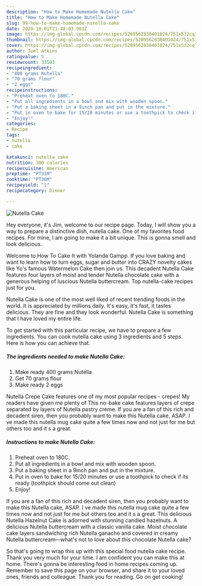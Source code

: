 ```yaml
---
description: "How to Make Homemade Nutella Cake"
title: "How to Make Homemade Nutella Cake"
slug: 99-how-to-make-homemade-nutella-cake
date: 2020-10-01T21:48:03.981Z
image: https://img-global.cpcdn.com/recipes/5289562838401024/751x532cq70/nutella-cake-recipe-main-photo.jpg
thumbnail: https://img-global.cpcdn.com/recipes/5289562838401024/751x532cq70/nutella-cake-recipe-main-photo.jpg
cover: https://img-global.cpcdn.com/recipes/5289562838401024/751x532cq70/nutella-cake-recipe-main-photo.jpg
author: Joel Atkins
ratingvalue: 5
reviewcount: 33593
recipeingredient:
- "400 grams Nutella"
- "70 grams flour"
- "2 eggs"
recipeinstructions:
- "Preheat oven to 180C."
- "Put all ingredients in a bowl and mix with wooden spoon."
- "Put a baking sheet in a 9inch pan and put in the mixture."
- "Put in oven to bake for 15/20 minutes or use a toothpick to check if its ready (toothpick should come out clean)"
- "Enjoy!"
categories:
- Recipe
tags:
- nutella
- cake

katakunci: nutella cake 
nutrition: 300 calories
recipecuisine: American
preptime: "PT31M"
cooktime: "PT36M"
recipeyield: "1"
recipecategory: Dinner

---
```



![Nutella Cake](https://img-global.cpcdn.com/recipes/5289562838401024/751x532cq70/nutella-cake-recipe-main-photo.jpg)

Hey everyone, it's Jim, welcome to our recipe page. Today, I will show you a way to prepare a distinctive dish, nutella cake. One of my favorites food recipes. For mine, I am going to make it a bit unique. This is gonna smell and look delicious.

Welcome to How To Cake It with Yolanda Gampp. If you love baking and want to learn how to turn eggs, sugar and butter into CRAZY novelty cakes like Yo&#39;s famous Watermelon Cake then join us. This decadent Nutella Cake features four layers of moist and tender Nutella chocolate cake with a generous helping of luscious Nutella buttercream. Top nutella-cake recipes just for you.

Nutella Cake is one of the most well liked of recent trending foods in the world. It is appreciated by millions daily. It's easy, it's fast, it tastes delicious. They are fine and they look wonderful. Nutella Cake is something that I have loved my entire life.


To get started with this particular recipe, we have to prepare a few ingredients. You can cook nutella cake using 3 ingredients and 5 steps. Here is how you can achieve that.

<!--inarticleads1-->

##### The ingredients needed to make Nutella Cake:

1. Make ready 400 grams Nutella
1. Get 70 grams flour
1. Make ready 2 eggs


Nutella Crepe Cake features one of my most popular recipes - crepes! My readers have given me plenty of This no-bake cake features layers of crepe separated by layers of Nutella pastry creme. If you are a fan of this rich and decadent siren, then you probably want to make this Nutella cake, ASAP. I ve made this nutella mug cake quite a few times now and not just for me but others too and it s a great. 

<!--inarticleads2-->

##### Instructions to make Nutella Cake:

1. Preheat oven to 180C.
1. Put all ingredients in a bowl and mix with wooden spoon.
1. Put a baking sheet in a 9inch pan and put in the mixture.
1. Put in oven to bake for 15/20 minutes or use a toothpick to check if its ready (toothpick should come out clean)
1. Enjoy!


If you are a fan of this rich and decadent siren, then you probably want to make this Nutella cake, ASAP. I ve made this nutella mug cake quite a few times now and not just for me but others too and it s a great. This delicious Nutella Hazelnut Cake is adorned with stunning candied hazelnuts. A delicious Nutella buttercream with a classic vanilla cake. Moist chocolate cake layers sandwiching rich Nutella ganache and covered in creamy Nutella buttercream—what&#39;s not to love about this chocolate Nutella cake? 

So that's going to wrap this up with this special food nutella cake recipe. Thank you very much for your time. I am confident you can make this at home. There's gonna be interesting food in home recipes coming up. Remember to save this page on your browser, and share it to your loved ones, friends and colleague. Thank you for reading. Go on get cooking!
